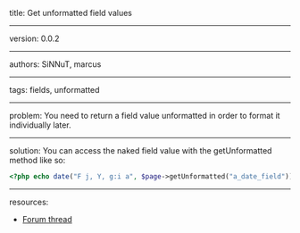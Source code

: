 title: Get unformatted field values

----

version: 0.0.2

----

authors: SiNNuT, marcus

----

tags: fields, unformatted

----

problem:
You need to return a field value unformatted in order to format it individually later.

----

solution:
You can access the naked field value with the getUnformatted method like so:
```PHP
<?php echo date("F j, Y, g:i a", $page->getUnformatted("a_date_field")); ?>
```

----

resources:
* [Forum thread](https://processwire.com/talk/topic/1978-how-to-format-dates-in-templates/#entry18517)
